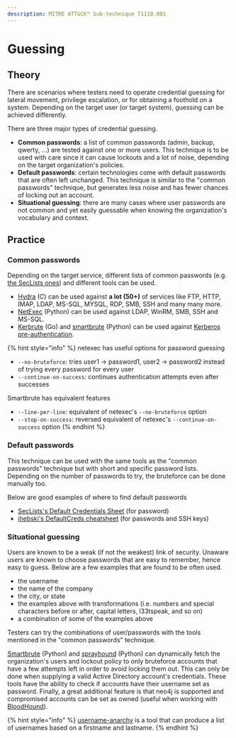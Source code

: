```yaml
---
description: MITRE ATT&CK™ Sub-technique T1110.001
---
```


# Guessing

## Theory

There are scenarios where testers need to operate credential guessing for lateral movement, privilege escalation, or for obtaining a foothold on a system. Depending on the target user (or target system), guessing can be achieved differently.

There are three major types of credential guessing.

* **Common passwords**: a list of common passwords (admin, backup, qwerty, ...) are tested against one or more users. This technique is to be used with care since it can cause lockouts and a lot of noise, depending on the target organization's policies.
* **Default passwords**: certain technologies come with default passwords that are often left unchanged. This technique is similar to the "common passwords" technique, but generates less noise and has fewer chances of locking out an account.
* **Situational guessing**: there are many cases where user passwords are not common and yet easily guessable when knowing the organization's vocabulary and context.

## Practice

### Common passwords

Depending on the target service, different lists of common passwords (e.g. [the SecLists ones](https://github.com/danielmiessler/SecLists/tree/master/Passwords/Common-Credentials)) and different tools can be used.

* [Hydra](https://github.com/vanhauser-thc/thc-hydra) (C) can be used against **a lot (50+)** of services like FTP, HTTP, IMAP, LDAP, MS-SQL, MYSQL, RDP, SMB, SSH and many many more.
* [NetExec](https://github.com/Pennyw0rth/NetExec) (Python) can be used against LDAP, WinRM, SMB, SSH and MS-SQL.
* [Kerbrute](https://github.com/ropnop/kerbrute) (Go) and [smartbrute](https://github.com/ShutdownRepo/smartbrute) (Python) can be used against [Kerberos pre-authentication](../../kerberos/pre-auth-bruteforce.md).

{% hint style="info" %}
netexec has useful options for password guessing

* `--no-bruteforce`: tries user1 -> password1, user2 -> password2 instead of trying every password for every user
* `--continue-on-success`: continues authentication attempts even after successes

Smartbrute has equivalent features

* `--line-per-line`: equivalent of netexec's `--no-bruteforce` option
* `--stop-on-success`: reversed equivalent of netexec's `--continue-on-success` option
{% endhint %}

### Default passwords

This technique can be used with the same tools as the "common passwords" technique but with short and specific password lists. Depending on the number of passwords to try, the bruteforce can be done manually too.

Below are good examples of where to find default passwords

* [SecLists's Default Credentials Sheet](https://github.com/danielmiessler/SecLists/blob/master/Passwords/Default-Credentials/default-passwords.csv) (for password)
* [ihebski's DefaultCreds cheatsheet](https://github.com/ihebski/DefaultCreds-cheat-sheet) (for passwords and SSH keys)

### Situational guessing

Users are known to be a weak (if not the weakest) link of security. Unaware users are known to choose passwords that are easy to remember, hence easy to guess. Below are a few examples that are found to be often used.

* the username
* the name of the company
* the city, or state
* the examples above with transformations (i.e. numbers and special characters before or after, capital letters, l33tspeak, and so on)
* a combination of some of the examples above

Testers can try the combinations of user/passwords with the tools mentioned in the "common passwords" technique.

[Smartbrute](https://github.com/ShutdownRepo/smartbrute) (Python) and [sprayhound](https://github.com/Hackndo/sprayhound) (Python) can dynamically fetch the organization's users and lockout policy to only bruteforce accounts that have a few attempts left in order to avoid locking them out. This can only be done when supplying a valid Active Directory account's credentials. These tools have the ability to check if accounts have their username set as password. Finally, a great additional feature is that neo4j is supported and compromised accounts can be set as owned (useful when working with [BloodHound](../../../recon/bloodhound.md)).

{% hint style="info" %}
[username-anarchy](https://github.com/urbanadventurer/username-anarchy) is a tool that can produce a list of usernames based on a firstname and lastname.
{% endhint %}
